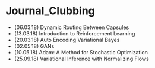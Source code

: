 # Journal_Clubbing

* (06.03.18) Dynamic Routing Between Capsules
* (13.03.18) Introduction to Reinforcement Learning
* (20.03.18) Auto Encoding Variational Bayes
* (02.05.18) GANs
* (10.05.18) Adam: A Method for Stochastic Optimization
* (25.09.18) Variational Inference with Normalizing Flows

